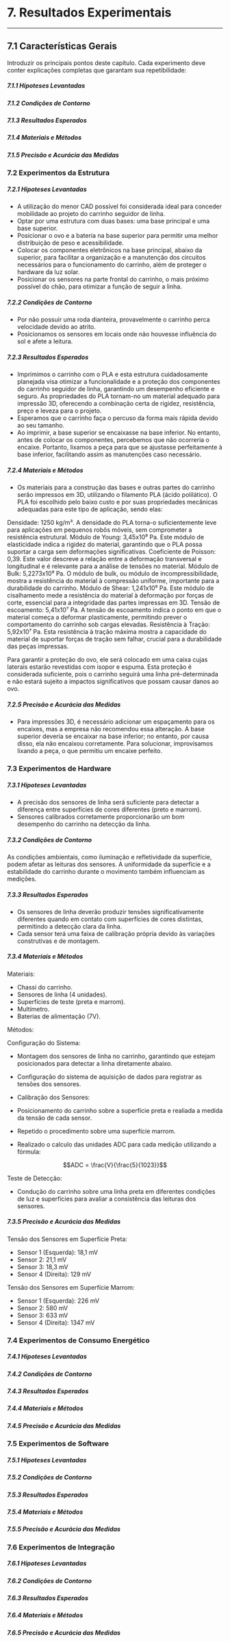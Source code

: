 # 7. Resultados Experimentais
___________________________________________________________________________________

## 7.1 Características Gerais

 Introduzir os principais pontos deste capítulo. Cada experimento deve conter explicações completas que garantam sua repetibilidade:

##### 7.1.1 Hipoteses Levantadas

##### 7.1.2 Condições de Contorno

##### 7.1.3 Resultados Esperados

##### 7.1.4 Materiais e Métodos

##### 7.1.5 Precisão e Acurácia das Medidas 


### 7.2 Experimentos da Estrutura

##### 7.2.1 Hipoteses Levantadas
- A utilização do menor CAD possível foi considerada ideal para conceder mobilidade ao projeto do carrinho seguidor de linha.
- Optar por uma estrutura com duas bases: uma base principal e uma base superior.
- Posicionar o ovo e a bateria na base superior para permitir uma melhor distribuição de peso e acessibilidade.
- Colocar os componentes eletrônicos na base principal, abaixo da superior, para facilitar a organização e a manutenção dos circuitos necessários para o funcionamento do carrinho, além de proteger o hardware da luz solar.
- Posicionar os sensores na parte frontal do carrinho, o mais próximo possível do chão, para otimizar a função de seguir a linha.

##### 7.2.2 Condições de Contorno
- Por não possuir uma roda dianteira, provavelmente o carrinho perca velocidade devido ao atrito.
- Posicionamos os sensores em locais onde não houvesse influência do sol e afete a leitura.

##### 7.2.3 Resultados Esperados
- Imprimimos o carrinho com o PLA e esta estrutura cuidadosamente planejada visa otimizar a funcionalidade e a proteção dos componentes do carrinho seguidor de linha, garantindo um desempenho eficiente e seguro. As propriedades do PLA tornam-no um material adequado para impressão 3D, oferecendo a combinação certa de rigidez, resistência, preço e leveza para o projeto.
- Esperamos que o carrinho faça o percuso da forma mais rápida devido ao seu tamanho.
- Ao imprimir, a base superior se encaixasse na base inferior. No entanto, antes de colocar os componentes, percebemos que não ocorreria o encaixe. Portanto, lixamos a peça para que se ajustasse perfeitamente à base inferior, facilitando assim as manutenções caso necessário.

##### 7.2.4 Materiais e Métodos
- Os materiais para a construção das bases e outras partes do carrinho serão impressos em 3D, utilizando o filamento PLA (ácido polilático). O PLA foi escolhido pelo baixo custo e por suas propriedades mecânicas adequadas para este tipo de aplicação, sendo elas:

Densidade: 1250 kg/m³. A densidade do PLA torna-o suficientemente leve para aplicações em pequenos robôs móveis, sem comprometer a resistência estrutural.
Módulo de Young: 3,45x10⁹ Pa. Este módulo de elasticidade indica a rigidez do material, garantindo que o PLA possa suportar a carga sem deformações significativas.
Coeficiente de Poisson: 0,39. Este valor descreve a relação entre a deformação transversal e longitudinal e é relevante para a análise de tensões no material.
Módulo de Bulk: 5,2273x10⁹ Pa. O módulo de bulk, ou módulo de incompressibilidade, mostra a resistência do material à compressão uniforme, importante para a durabilidade do carrinho.
Módulo de Shear: 1,241x10⁹ Pa. Este módulo de cisalhamento mede a resistência do material à deformação por forças de corte, essencial para a integridade das partes impressas em 3D.
Tensão de escoamento: 5,41x10⁷ Pa. A tensão de escoamento indica o ponto em que o material começa a deformar plasticamente, permitindo prever o comportamento do carrinho sob cargas elevadas.
Resistência à Tração: 5,92x10⁷ Pa. Esta resistência à tração máxima mostra a capacidade do material de suportar forças de tração sem falhar, crucial para a durabilidade das peças impressas.

Para garantir a proteção do ovo, ele será colocado em uma caixa cujas laterais estarão revestidas com isopor e espuma. Esta proteção é considerada suficiente, pois o carrinho seguirá uma linha pré-determinada e não estará sujeito a impactos significativos que possam causar danos ao ovo.

##### 7.2.5 Precisão e Acurácia das Medidas 
- Para impressões 3D, é necessário adicionar um espaçamento para os encaixes, mas a empresa não recomendou essa alteração. A base superior deveria se encaixar na base inferior; no entanto, por causa disso, ela não encaixou corretamente. Para solucionar, improvisamos lixando a peça, o que permitiu um encaixe perfeito.

### 7.3 Experimentos de Hardware

##### 7.3.1 Hipoteses Levantadas

- A precisão dos sensores de linha será suficiente para detectar a diferença entre superfícies de cores diferentes (preto e marrom).
- Sensores calibrados corretamente proporcionarão um bom desempenho do carrinho na detecção da linha.

##### 7.3.2 Condições de Contorno

As condições ambientais, como iluminação e refletividade da superfície, podem afetar as leituras dos sensores.
A uniformidade da superfície e a estabilidade do carrinho durante o movimento também influenciam as medições.

##### 7.3.3 Resultados Esperados

- Os sensores de linha deverão produzir tensões significativamente diferentes quando em contato com superfícies de cores distintas, permitindo a detecção clara da linha.
- Cada sensor terá uma faixa de calibração própria devido às variações construtivas e de montagem.

##### 7.3.4 Materiais e Métodos

Materiais:

- Chassi do carrinho.
- Sensores de linha (4 unidades).
- Superfícies de teste (preta e marrom).
- Multímetro.
- Baterias de alimentação (7V).

Métodos:

Configuração do Sistema:

- Montagem dos sensores de linha no carrinho, garantindo que estejam posicionados para detectar a linha diretamente abaixo.
- Configuração do sistema de aquisição de dados para registrar as tensões dos sensores.
- Calibração dos Sensores:

- Posicionamento do carrinho sobre a superfície preta e realiada a medida da tensão de cada sensor.
- Repetido o procedimento sobre uma superfície marrom.
- Realizado o calculo das unidades ADC para cada medição utilizando a fórmula:
 
$$ADC = \frac{V}{\frac{5}{1023}}$$

Teste de Detecção:

- Condução do carrinho sobre uma linha preta em diferentes condições de luz e superfícies para avaliar a consistência das leituras dos sensores.

##### 7.3.5 Precisão e Acurácia das Medidas 

Tensão dos Sensores em Superfície Preta:

- Sensor 1 (Esquerda): 18,1 mV
- Sensor 2: 21,1 mV
- Sensor 3: 18,3 mV
- Sensor 4 (Direita): 129 mV

Tensão dos Sensores em Superfície Marrom:

- Sensor 1 (Esquerda): 226 mV
- Sensor 2: 580 mV
- Sensor 3: 633 mV
- Sensor 4 (Direita): 1347 mV

### 7.4 Experimentos de Consumo Energético

##### 7.4.1 Hipoteses Levantadas

##### 7.4.2 Condições de Contorno

##### 7.4.3 Resultados Esperados

##### 7.4.4 Materiais e Métodos

##### 7.4.5 Precisão e Acurácia das Medidas 

### 7.5 Experimentos de Software

##### 7.5.1 Hipoteses Levantadas

##### 7.5.2 Condições de Contorno

##### 7.5.3 Resultados Esperados

##### 7.5.4 Materiais e Métodos

##### 7.5.5 Precisão e Acurácia das Medidas 

### 7.6 Experimentos de Integração

##### 7.6.1 Hipoteses Levantadas

##### 7.6.2 Condições de Contorno

##### 7.6.3 Resultados Esperados

##### 7.6.4 Materiais e Métodos

##### 7.6.5 Precisão e Acurácia das Medidas 
